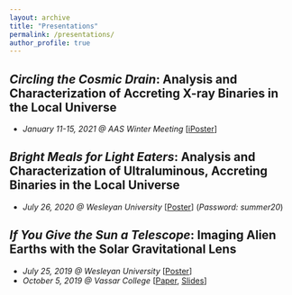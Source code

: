 ```yaml
---
layout: archive
title: "Presentations"
permalink: /presentations/
author_profile: true
---
```


## *Circling the Cosmic Drain*: Analysis and Characterization of Accreting X-ray Binaries in the Local Universe
* *January 11-15, 2021 @ AAS Winter Meeting* [[iPoster](aas237-aas.ipostersessions.com/Default.aspx?s=00-7B-01-BD-28-AA-F6-1C-01-91-30-D7-F0-CD-23-19)]

## *Bright Meals for Light Eaters*: Analysis and Characterization of Ultraluminous, Accreting Binaries in the Local Universe
* *July 26, 2020 @ Wesleyan University* [[Poster](http://summer20.research.wesleyan.edu/2020/07/01/51/)] (*Password: summer20*)

## *If You Give the Sun a Telescope*: Imaging Alien Earths with the Solar Gravitational Lens
* *July 25, 2019 @ Wesleyan University* [[Poster](https://mvtea.github.io/files/summer19-poster.pdf)]
* *October 5, 2019 @ Vassar College* [[Paper](https://mvtea.github.io/files/tea_knac2019.pdf), [Slides](https://mvtea.github.io/files/Tea_KNAC2019_Talk.pdf)]
